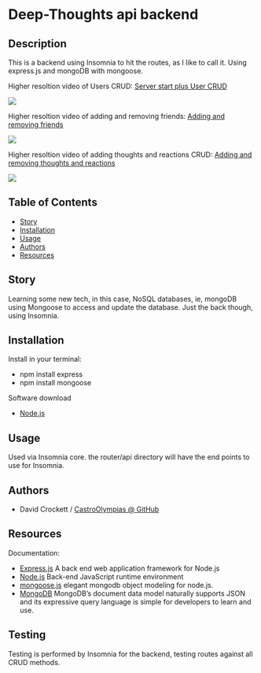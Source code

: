

# Deep-Thoughts api backend

## Description
This is a backend using Insomnia to hit the routes, as I like to call it. Using express.js and mongoDB with mongoose.

Higher resoltion video of Users CRUD: <a href="https://github.com/CastroOlympias/deep-thoughts/blob/main/media/Users%20CRUD%20MP4.mp4?raw=true/">Server start plus User CRUD</a>
<br>

<img src="https://github.com/CastroOlympias/deep-thoughts/blob/main/media/Users%20CRUD%20GIF.gif"/>
<br>

Higher resoltion video of adding and removing friends: <a href="https://github.com/CastroOlympias/deep-thoughts/blob/main/media/Add%20remove%20friend%20MP4.mp4?raw=true">Adding and removing friends</a>
<br>

<img src="https://github.com/CastroOlympias/deep-thoughts/blob/main/media/Add%20remove%20friend%20GIF.gif"/>
<br>

Higher resoltion video of adding thoughts and reactions CRUD: <a href="https://github.com/CastroOlympias/deep-thoughts/blob/main/media/Thoughts%20and%20reactions%20CRUD%20MP4.mp4?raw=true">Adding and removing thoughts and reactions</a>
<br>

<img src="https://github.com/CastroOlympias/deep-thoughts/blob/main/media/Thoughts%20and%20reactions%20CRUD%20GIF.gif"/>

## Table of Contents
- [Story](#Story)
- [Installation](#Installation)
- [Usage](#Usage)
- [Authors](#Authors)
- [Resources](#Resources)


## Story
Learning some new tech, in this case, NoSQL databases, ie, mongoDB using Mongoose to access and update the database. Just the back though, using Insomnia.


## Installation
Install in your terminal:

* npm install express
  <br>
* npm install mongoose
  <br>


Software download
* <a href="https://nodejs.org/en/docs/">Node.js</a>
  <br>

## Usage

Used via Insomnia core. the router/api directory will have the end points to use for Insomnia.


## Authors

* David Crockett / <a href="https://github.com/CastroOlympias">CastroOlympias @ GitHub</a>



## Resources
Documentation:

* <a href="https://expressjs.com/">Express.js</a> A back end web application framework for Node.js
  <br>
* <a href="https://nodejs.org/en/docs/">Node.js</a> Back-end JavaScript runtime environment
  <br>
* <a href="https://mongoosejs.com/">mongoose.js</a> elegant mongodb object modeling for node.js.
  <br>
* <a href="https://www.mongodb.com/">MongoDB</a> MongoDB’s document data model naturally supports JSON and its expressive query language is simple for developers to learn and use.
  <br>


## Testing
Testing is performed by Insomnia for the backend, testing routes against all CRUD methods.

